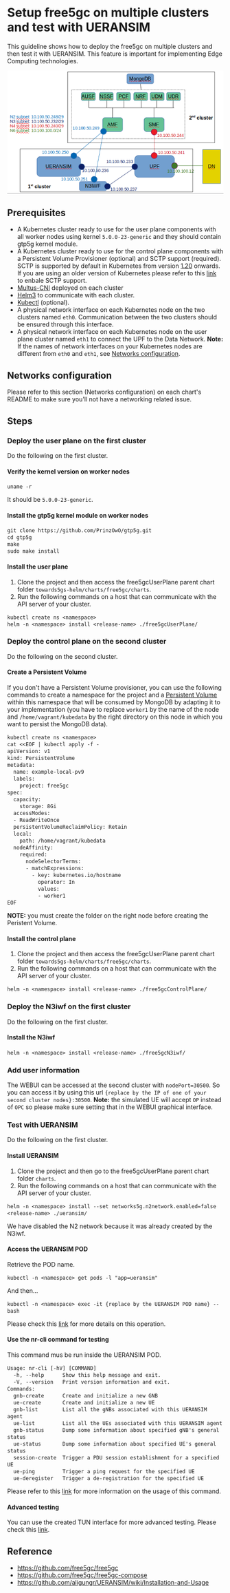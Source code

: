 # Setup free5gc on multiple clusters and test with UERANSIM

This guideline shows how to deploy the free5gc on multiple clusters and then test it with UERANSIM. This feature is important for implementing Edge Computing technologies.

![Architecture](/pictures/Setup-free5gc-on-multiple-clusters-and-test-with-UERANSIM-Architecture.png)



## Prerequisites
 - A Kubernetes cluster ready to use for the user plane components with all worker nodes using kernel `5.0.0-23-generic` and they should contain gtp5g kernel module.
 - A Kubernetes cluster ready to use for the control plane components with a Persistent Volume Provisioner (optional) and SCTP support (required). SCTP is supported by default in Kubernetes from version [1.20](https://kubernetes.io/docs/setup/release/notes/#feature) onwards. If you are using an older version of Kubernetes please refer to this [link](https://v1-19.docs.kubernetes.io/docs/concepts/services-networking/service/#sctp) to enbale SCTP support.
 - [Multus-CNI](https://github.com/intel/multus-cni) deployed on each cluster
 - [Helm3](https://helm.sh/docs/intro/install/) to communicate with each cluster.
 - [Kubectl](https://kubernetes.io/docs/tasks/tools/install-kubectl/) (optional).
 - A physical network interface on each Kubernetes node on the two clusters named `eth0`. Communication between the two clusters should be ensured through this interface.
 - A physical network interface on each Kubernetes node on the user plane cluster named `eth1` to connect the UPF to the Data Network.
**Note:** If the names of network interfaces on your Kubernetes nodes are different from `eth0` and `eth1`, see [Networks configuration](#networks-configuration).

## Networks configuration
Please refer to this section (Networks configuration) on each chart's README to make sure you'll not have a networking related issue.

## Steps

### Deploy the user plane on the first cluster
Do the following on the first cluster.
#### Verify the kernel version on worker nodes
```console
uname -r
```
It should be `5.0.0-23-generic`.
#### Install the gtp5g kernel module on worker nodes
```console
git clone https://github.com/PrinzOwO/gtp5g.git
cd gtp5g
make
sudo make install
```
#### Install the user plane
1. Clone the project and then access the free5gcUserPlane parent chart folder `towards5gs-helm/charts/free5gc/charts`.
2. Run the following commands on a host that can communicate with the API server of your cluster.
```console
kubectl create ns <namespace>
helm -n <namespace> install <release-name> ./free5gcUserPlane/
```

### Deploy the control plane on the second cluster
Do the following on the second cluster.
#### Create a Persistent Volume
If you don't have a Persistent Volume provisioner, you can use the following commands to create a namespace for the project and a [Persistent Volume](https://kubernetes.io/docs/concepts/storage/persistent-volumes/) within this namespace that will be consumed by MongoDB by adapting it to your implementation (you have to replace `worker1` by the name of the node and `/home/vagrant/kubedata` by the right directory on this node in which you want to persist the MongoDB data).
```console
kubectl create ns <namespace>
cat <<EOF | kubectl apply -f -
apiVersion: v1
kind: PersistentVolume
metadata:
  name: example-local-pv9
  labels:
    project: free5gc
spec:
  capacity:
    storage: 8Gi
  accessModes:
  - ReadWriteOnce
  persistentVolumeReclaimPolicy: Retain
  local:
    path: /home/vagrant/kubedata
  nodeAffinity:
    required:
      nodeSelectorTerms:
      - matchExpressions:
        - key: kubernetes.io/hostname
          operator: In
          values:
          - worker1
EOF
```
**NOTE:** you must create the folder on the right node before creating the Peristent Volume.
#### Install the control plane
1. Clone the project and then access the free5gcUserPlane parent chart folder `towards5gs-helm/charts/free5gc/charts`.
2. Run the following commands on a host that can communicate with the API server of your cluster.
```console
helm -n <namespace> install <release-name> ./free5gcControlPlane/
```

### Deploy the N3iwf on the first cluster
Do the following on the first cluster.

#### Install the N3iwf
```console
helm -n <namespace> install <release-name> ./free5gcN3iwf/
```

### Add user information
The WEBUI can be accessed at the second cluster with `nodePort=30500`. So you can access it by using this url `{replace by the IP of one of your second cluster nodes}:30500`.
**Note:** the simulated UE will accept `OP` instead of `OPC` so please make sure setting that in the WEBUI graphical interface.

### Test with UERANSIM
Do the following on the first cluster.
#### Install UERANSIM
1. Clone the project and then go to the free5gcUserPlane parent chart folder `charts`.
2. Run the following commands on a host that can communicate with the API server of your cluster.
```console
helm -n <namespace> install --set networks5g.n2network.enabled=false <release-name> ./ueransim/
```
We have disabled the N2 network because it was already created by the N3iwf.
#### Access the UERANSIM POD
Retrieve the POD name.
```console
kubectl -n <namespace> get pods -l "app=ueransim"
```
And then...
```console
kubectl -n <namespace> exec -it {replace by the UERANSIM POD name} -- bash
```
Please check this [link](https://kubernetes.io/docs/tasks/debug-application-cluster/get-shell-running-container/) for more details on this operation.
#### Use the nr-cli command for testing
This command mus be run inside the UERANSIM POD.
```console
Usage: nr-cli [-hV] [COMMAND]
  -h, --help      Show this help message and exit.
  -V, --version   Print version information and exit.
Commands:
  gnb-create      Create and initialize a new GNB
  ue-create       Create and initialize a new UE
  gnb-list        List all the gNBs associated with this UERANSIM agent
  ue-list         List all the UEs associated with this UERANSIM agent
  gnb-status      Dump some information about specified gNB's general status
  ue-status       Dump some information about specified UE's general status
  session-create  Trigger a PDU session establishment for a specified UE
  ue-ping         Trigger a ping request for the specified UE
  ue-deregister   Trigger a de-registration for the specified UE
```
Please refer to this [link](https://github.com/aligungr/UERANSIM/wiki/Installation-and-Usage) for more information on the usage of this command.
#### Advanced testing
You can use the created TUN interface for more advanced testing. Please check this [link](https://github.com/aligungr/UERANSIM/wiki/Using-Data-Plane-Features).

## Reference
 - https://github.com/free5gc/free5gc
 - https://github.com/free5gc/free5gc-compose
 - https://github.com/aligungr/UERANSIM/wiki/Installation-and-Usage






